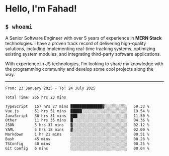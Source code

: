 <h1>Hello, I'm Fahad!</h1>

<h2><code>$ whoami</code></h2>

A Senior Software Engineer with over 5 years of experience in **MERN Stack** technologies. I have a proven track record of delivering high-quality solutions, including implementing real-time tracking systems, optimizing existing system modules, and integrating third-party software applications.

With experience in JS technologies, I'm looking to share my knowledge with the programming community and develop some cool projects along the way.

---

<!--START_SECTION:waka-->

```txt
From: 23 January 2025 - To: 24 July 2025

Total Time: 265 hrs 23 mins

TypeScript   157 hrs 27 mins ██████████████▓░░░░░░░░░░   59.33 %
Vue.js       51 hrs 51 mins  █████░░░░░░░░░░░░░░░░░░░░   19.54 %
JavaScript   30 hrs 31 mins  ███░░░░░░░░░░░░░░░░░░░░░░   11.50 %
Other        11 hrs 35 mins  █░░░░░░░░░░░░░░░░░░░░░░░░   04.36 %
JSON         5 hrs 37 mins   ▓░░░░░░░░░░░░░░░░░░░░░░░░   02.12 %
YAML         5 hrs 18 mins   ▓░░░░░░░░░░░░░░░░░░░░░░░░   02.00 %
Markdown     1 hr 21 mins    ░░░░░░░░░░░░░░░░░░░░░░░░░   00.51 %
Bash         45 mins         ░░░░░░░░░░░░░░░░░░░░░░░░░   00.28 %
TSConfig     40 mins         ░░░░░░░░░░░░░░░░░░░░░░░░░   00.25 %
Git Config   6 mins          ░░░░░░░░░░░░░░░░░░░░░░░░░   00.04 %
```

<!--END_SECTION:waka-->

<!--
**heyFahad/heyFahad** is a ✨ _special_ ✨ repository because its `README.md` (this file) appears on your GitHub profile.

Here are some ideas to get you started:

- 🔭 I’m currently working on ...
- 🌱 I’m currently learning ...
- 👯 I’m looking to collaborate on ...
- 🤔 I’m looking for help with ...
- 💬 Ask me about ...
- 📫 How to reach me: ...
- 😄 Pronouns: ...
- ⚡ Fun fact: ...
-->
